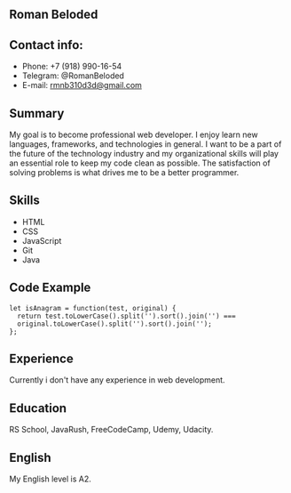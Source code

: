 ## Roman Beloded
## Contact info: 
* Phone: +7 (918) 990-16-54
* Telegram: @RomanBeloded
* E-mail: rmnb310d3d@gmail.com
## Summary
My goal is to become professional web developer. I enjoy learn new languages, frameworks, and technologies in general. I want to be a part of the future of the 
technology industry and my organizational skills will play an essential role to keep my code clean as possible. The satisfaction of solving problems is what drives 
me to be a better programmer.
## Skills
* HTML
* CSS
* JavaScript
* Git
* Java
## Code Example
```
let isAnagram = function(test, original) {
  return test.toLowerCase().split('').sort().join('') ===
  original.toLowerCase().split('').sort().join('');
};
```
## Experience
Currently i don't have any experience in web development.
## Education
RS School, JavaRush, FreeCodeCamp, Udemy, Udacity.
## English
My English level is A2.
